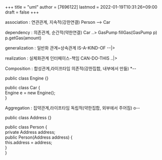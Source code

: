 +++
title = "uml"
author = [7696122]
lastmod = 2022-01-19T10:31:26+09:00
draft = false
+++

association
: 연관관계, 지속적(강한연결) Person --> Car

dependency
: 의존관계, 순간적(약한연결) Car ..> GasPump fillGas(GasPump p) p.getGas(amount)


generalization
: 일반화 관계=상속관계 IS-A-KIND-OF --|>

realization
: 실체화관계 인터페이스-책임 CAN-DO-THIS ..|>


Composition
: 합성관계,라이프타임 의존적(강한집합, 내부에서 만듦) \*--

public class Engine {}  

public class Car {  
    Engine e = new Engine();  
}  

Aggregation
: 집약관계,라이프타임 독립적(약한집합, 외부에서 주어짐) o--

public class Address {}  

public class Person {  
     private Address address;  
     public Person(Address address) {  
         this.address = address;  
     }  
}
